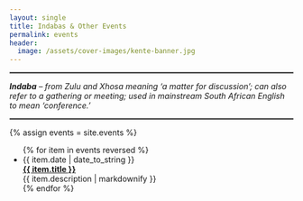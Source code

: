 ```yaml
---
layout: single
title: Indabas & Other Events
permalink: events
header:
  image: /assets/cover-images/kente-banner.jpg
---
```


<hr style="border: 1px solid grey;">

_**Indaba** – from Zulu and Xhosa meaning ‘a matter for discussion’; can also refer to a gathering or meeting; used in mainstream South African English to mean ‘conference.’_

<hr style="border: 1px solid grey;">

{% assign events = site.events %}
<div id="posts">
  <ul>
    {% for item in events reversed %}
      <li><span>{{ item.date | date_to_string }}</span><br/><strong><a href="{{ site.baseurl }}{{ item.url }}">{{ item.title }}</a></strong>
        <br/>{{ item.description | markdownify }}
      </li>
{% endfor %}
  </ul>
</div>

